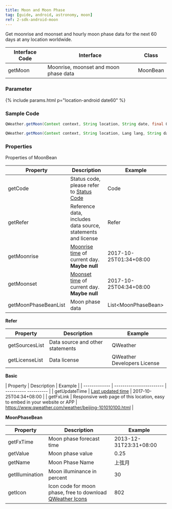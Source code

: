 ```yaml
---
title: Moon and Moon Phase
tag: [guide, android, astronomy, moon]
ref: 2-sdk-android-moon
---
```


Get moonrise and moonset and hourly moon phase data for the next 60 days at any location worldwide.

| Interface Code| Interface          | Class      |
| ------ | ---------- | ----------- |
| getMoon| Moonrise, moonset and moon phase data  | MoonBean |

### Parameter

{% include params.html p="location-android date60" %}

### Sample Code

```java
QWeather.getMoon(Context context, String location, String date, final OnResultMoonListener listener) ;

QWeather.getMoon(Context context, String location, Lang lang, String date, final OnResultMoonListener listener)                                
```

### Properties

Properties of MoonBean

| Property | Description | Example |
| -------------------- | -------------------------- | ------------------------- |
| getCode | Status code, please refer to [Status Code](/en/docs/resource/status-code/) | Code |
| getRefer | Reference data, includes data source, statements and license | Refer |
| getMoonrise       | [Moonrise time](/en/docs/resource/sun-moon-info/#moonrise-and-moonset) of current day. **Maybe null**                   | 2017-10-25T01:34+08:00           |
| getMoonset       | [Moonset time](/en/docs/resource/sun-moon-info/#moonrise-and-moonset) of current day. **Maybe null**                   | 2017-10-25T04:34+08:00           |
| getMoonPhaseBeanList | Moon phase data                   | List\<MoonPhaseBean> |

**Refer**

| Property | Description | Example |
| -------------- | ------------ | ------------------ |
| getSourcesList | Data source and other statements | QWeather |
| getLicenseList | Data license | QWeather Developers License |

**Basic**

| Property | Description | Example |
| ------------- | ------------------------ | ---------- ---------- |
| getUpdateTime | [Last updated time](/en/docs/resource/glossary/#update-time) | 2017-10-25T04:34+08:00 |
| getFxLink | Responsive web page of this location, easy to embed in your website or APP | https://www.qweather.com/weather/beijing-101010100.html |

**MoonPhaseBean**

| Property | Description | Example |
| --------------- | ---------------------- | ---------------------- |
| getFxTime       | Moon phase forecast time     | 2013-12-31T23:31+08:00 |
| getValue        | Moon phase value               | 0.25                   |
| getName         | Moon Phase Name               | 上弦月                 |
| getIllumination | Moon illuminance in percent | 30                     |
| getIcon | Icon code for moon phase, free to download [QWeather Icons](/en/docs/resource/icons/) | 802                     |
